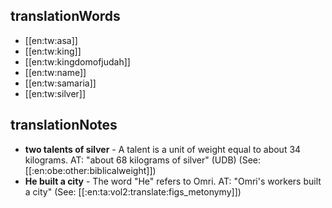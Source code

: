 ## translationWords

* [[en:tw:asa]]
* [[en:tw:king]]
* [[en:tw:kingdomofjudah]]
* [[en:tw:name]]
* [[en:tw:samaria]]
* [[en:tw:silver]]

## translationNotes

* **two talents of silver** - A talent is a unit of weight equal to about 34 kilograms. AT: "about 68 kilograms of silver" (UDB) (See: [[:en:obe:other:biblicalweight]])
* **He built a city** - The word "He" refers to Omri. AT: "Omri's workers built a city" (See: [[:en:ta:vol2:translate:figs_metonymy]])
